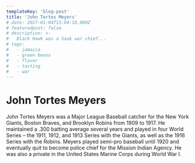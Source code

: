 ```yaml
---
templateKey: 'blog-post'
title: 'John Tortes Meyers'
# date: 2017-01-04T15:04:10.000Z
# featuredpost: false
# description: >-
#   Black Hawk was a Sauk war chief...
# tags:
#   - jamaica
#   - green beans
#   - flavor
#   - tasting
#   - war
---
```


# John Tortes Meyers

John Tortes Meyers was a Major League Baseball catcher for the New York Giants, Boston Braves, and Brooklyn Robins from 1909 to 1917. He maintained a .300 batting average several years and  played in four World Series – the 1911, 1912, and 1913 Series with the Giants, as well as the 1916 Series with the Robins. Meyers played semi-pro baseball until 1920 and eventually quit to become police chief for the Mission Indian Agency. He was also a private in the United States Marine Corps during World War I.
